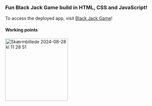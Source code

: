 ### Fun Black Jack Game build in HTML, CSS and JavaScript!

To access the deployed app, visit [Black Jack Game](https://66ceee1748d49300084a153c--tobys-black-jack-games.netlify.app/)! 

#### Working points
<img width="200" alt="Skærmbillede 2024-08-28 kl  11 28 51" src="https://github.com/user-attachments/assets/65b6049f-35eb-4a6c-8b63-b3e3a52625da">
